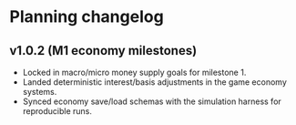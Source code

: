 # Planning changelog

## v1.0.2 (M1 economy milestones)
- Locked in macro/micro money supply goals for milestone 1.
- Landed deterministic interest/basis adjustments in the game economy systems.
- Synced economy save/load schemas with the simulation harness for reproducible runs.
